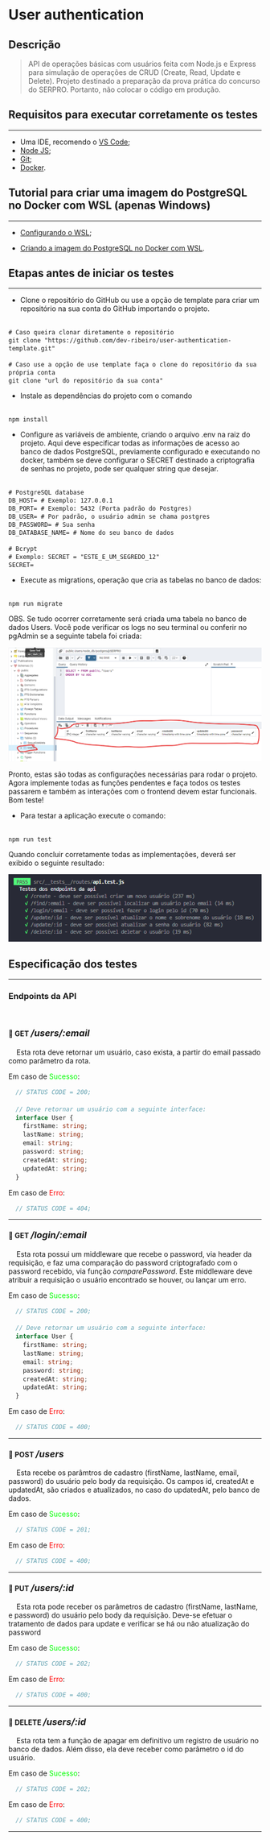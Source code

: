 # User authentication

## Descrição

> API de operações básicas com usuários feita com Node.js e Express para simulação de operações de CRUD (Create, Read, Update e Delete). Projeto destinado a preparação da prova prática do concurso do SERPRO. Portanto, não colocar o código em produção.

## Requisitos para executar corretamente os testes

---

- Uma IDE, recomendo o [VS Code](https://code.visualstudio.com/);
- [Node JS](https://nodejs.org/en);
- [Git](https://git-scm.com/downloads);
- [Docker](https://www.docker.com/products/docker-desktop/).

## Tutorial para criar uma imagem do PostgreSQL no Docker com WSL (apenas Windows)

---

- [Configurando o WSL](https://learn.microsoft.com/en-us/windows/wsl/install);

- [Criando a imagem do PostgreSQL no Docker com WSL](https://towardsdatascience.com/local-development-set-up-of-postgresql-with-docker-c022632f13ea).

## Etapas antes de iniciar os testes

---

- Clone o repositório do GitHub ou use a opção de template para criar um repositório na sua conta do GitHub importando o projeto.

```shell

# Caso queira clonar diretamente o repositório
git clone "https://github.com/dev-ribeiro/user-authentication-template.git"

# Caso use a opção de use template faça o clone do repositório da sua própria conta
git clone "url do repositório da sua conta"

```

- Instale as dependências do projeto com o comando

```shell

npm install

```

- Configure as variáveis de ambiente, criando o arquivo .env na raiz do projeto. Aqui deve especificar todas as informações de acesso ao banco de dados PostgreSQL, previamente configurado e executando no docker, também se deve configurar o SECRET destinado a criptografia de senhas no projeto, pode ser qualquer string que desejar.

```shell

# PostgreSQL database
DB_HOST= # Exemplo: 127.0.0.1
DB_PORT= # Exemplo: 5432 (Porta padrão do Postgres)
DB_USER= # Por padrão, o usuário admin se chama postgres
DB_PASSWORD= # Sua senha
DB_DATABASE_NAME= # Nome do seu banco de dados

# Bcrypt
# Exemplo: SECRET = "ESTE_E_UM_SEGREDO_12"
SECRET=

```

- Execute as migrations, operação que cria as tabelas no banco de dados:

```shell

npm run migrate

```

OBS. Se tudo ocorrer corretamente será criada uma tabela no banco de dados Users. Você pode verificar os logs no seu terminal ou conferir no pgAdmin se a seguinte tabela foi criada:

![Imagem do banco de dados Postgre](.github/db.png)

Pronto, estas são todas as configurações necessárias para rodar o projeto. Agora implemente todas as funções pendentes e faça todos os testes passarem e também as interações com o frontend devem estar funcionais. Bom teste!

- Para testar a aplicação execute o comando:

```shell

npm run test

```

Quando concluir corretamente todas as implementações, deverá ser exibido o seguinte resultado:

![Imagem de testes unitários com Jest](.github/tests.png)

## Especificação dos testes

---

### Endpoints da API

<br/>

#### 🔹 GET <span style="font-style: italic; font-size: 18px">/users/:email</span>

<div>

  <p style="text-indent: 16px">Esta rota deve retornar um usuário, caso exista, a partir do email passado como parâmetro da rota.</p>

  <p>
    Em caso de <span style="color: #00FF00">Sucesso</span>:
  </p>

  ```typescript
    // STATUS CODE = 200;

    // Deve retornar um usuário com a seguinte interface:
    interface User {
      firstName: string;
      lastName: string;
      email: string;
      password: string;
      createdAt: string;
      updatedAt: string;
    }
  ```

  <p>
    Em caso de <span style="color: #FF0000">Erro</span>:
  </p>

  ```typescript
    // STATUS CODE = 404;
  ```

</div>

---

#### 🔹 GET <span style="font-style: italic; font-size: 18px">/login/:email</span>

<div>

  <p style="text-indent: 16px">Esta rota possui um middleware que recebe o password, via header da requisição, e faz uma comparação do password criptografado com o password recebido, via função <span style="font-style: italic">comparePassword</span>. Este middleware deve atribuir a requisição o usuário encontrado se houver, ou lançar um erro.</p>

  <p>
    Em caso de <span style="color: #00FF00">Sucesso</span>:
  </p>

  ```typescript
    // STATUS CODE = 200;

    // Deve retornar um usuário com a seguinte interface:
    interface User {
      firstName: string;
      lastName: string;
      email: string;
      password: string;
      createdAt: string;
      updatedAt: string;
    }
  ```

  <p>
    Em caso de <span style="color: #FF0000">Erro</span>:
  </p>

  ```typescript
    // STATUS CODE = 400;
  ```

</div>

---

#### 🔹 POST <span style="font-style: italic; font-size: 18px">/users</span>

<div>

  <p style="text-indent: 16px">Esta recebe os parâmtros de cadastro (firstName, lastName, email, password) do usuário pelo body da requisição. Os campos id, createdAt e updatedAt, são criados e atualizados, no caso do updatedAt, pelo banco de dados.</p>

  <p>
    Em caso de <span style="color: #00FF00">Sucesso</span>:
  </p>

  ```typescript
    // STATUS CODE = 201;
  ```

  <p>
    Em caso de <span style="color: #FF0000">Erro</span>:
  </p>

  ```typescript
    // STATUS CODE = 400;
  ```

</div>

---

#### 🔹 PUT <span style="font-style: italic; font-size: 18px">/users/:id</span>

<div>

  <p style="text-indent: 16px">Esta rota pode receber os parâmetros de cadastro (firstName, lastName, e password) do usuário pelo body da requisição. Deve-se efetuar o tratamento de dados para update e verificar se há ou não atualização do password</p>

  <p>
    Em caso de <span style="color: #00FF00">Sucesso</span>:
  </p>

  ```typescript
    // STATUS CODE = 202;
  ```

  <p>
    Em caso de <span style="color: #FF0000">Erro</span>:
  </p>

  ```typescript
    // STATUS CODE = 400;
  ```

</div>

---

#### 🔹 DELETE <span style="font-style: italic; font-size: 18px">/users/:id</span>

<div>

  <p style="text-indent: 16px">Esta rota tem a função de apagar em definitivo um registro de usuário no banco de dados. Além disso, ela deve receber como parâmetro o id do usuário.</p>

  <p>
    Em caso de <span style="color: #00FF00">Sucesso</span>:
  </p>

  ```typescript
    // STATUS CODE = 202;
  ```

  <p>
    Em caso de <span style="color: #FF0000">Erro</span>:
  </p>

  ```typescript
    // STATUS CODE = 400;
  ```

</div>

---
